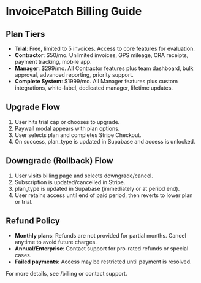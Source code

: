 # InvoicePatch Billing Guide

## Plan Tiers

- **Trial**: Free, limited to 5 invoices. Access to core features for evaluation.
- **Contractor**: $50/mo. Unlimited invoices, GPS mileage, CRA receipts, payment tracking, mobile app.
- **Manager**: $299/mo. All Contractor features plus team dashboard, bulk approval, advanced reporting, priority support.
- **Complete System**: $1999/mo. All Manager features plus custom integrations, white-label, dedicated manager, lifetime updates.

## Upgrade Flow
1. User hits trial cap or chooses to upgrade.
2. Paywall modal appears with plan options.
3. User selects plan and completes Stripe Checkout.
4. On success, plan_type is updated in Supabase and access is unlocked.

## Downgrade (Rollback) Flow
1. User visits billing page and selects downgrade/cancel.
2. Subscription is updated/cancelled in Stripe.
3. plan_type is updated in Supabase (immediately or at period end).
4. User retains access until end of paid period, then reverts to lower plan or trial.

## Refund Policy
- **Monthly plans**: Refunds are not provided for partial months. Cancel anytime to avoid future charges.
- **Annual/Enterprise**: Contact support for pro-rated refunds or special cases.
- **Failed payments**: Access may be restricted until payment is resolved.

For more details, see /billing or contact support. 